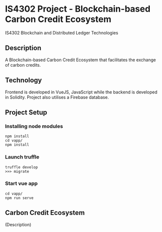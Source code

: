 # IS4302 Project - Blockchain-based Carbon Credit Ecosystem

IS4302 Blockchain and Distributed Ledger Technologies

## Description

A Blockchain-based Carbon Credit Ecosystem that facilitates the exchange of carbon credits.

## Technology

Frontend is developed in VueJS, JavaScript while the backend is developed in Solidity. Project also utilises a Firebase
database.

## Project Setup

### Installing node modules

```
npm install
cd vapp/
npm install
```

### Launch truffle

```
truffle develop
>>> migrate
```

### Start vue app

```
cd vapp/
npm run serve
```

## Carbon Credit Ecosystem

(Description)